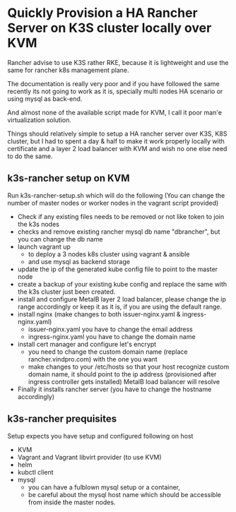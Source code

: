# Quickly Provision a HA Rancher Server on K3S cluster locally over KVM
Rancher advise to use K3S rather RKE, because it is lightweight and use the same for rancher k8s management plane.

The documentation is really very poor and if you have followed the same recently its not going to work as it is, specially multi nodes HA scenario or using mysql as back-end.

And almost none of the available script made for KVM, I call it poor man'e virtualization solution.

Things should relatively simple to setup a HA rancher server over K3S, K8S cluster, but I had to spent a day & half to make it work properly locally with certificate and a layer 2 load balancer with KVM and wish no one else need to do the same.


## k3s-rancher setup on KVM
Run k3s-rancher-setup.sh which will do the following (You can change the number of master nodes or worker nodes in the vagrant script provided)

- Check if any existing files needs to be removed or not like token to join the k3s nodes
- checks and remove existing rancher mysql db name "dbrancher", but you can change the db name
- launch vagrant up 
    - to deploy a 3 nodes k8s cluster using vagrant & ansible 
    - and use mysql as backend storage
- update the ip of the generated kube config file to point to the master node
- create a backup of your existing kube config and replace the same with the k3s cluster just been created.
- install and configure MetalB layer 2 load balancer, please change the ip range accordingly or keep it as it is, if you are using the default range.
- install nginx (make changes to both issuer-nginx.yaml & ingress-nginx.yaml)
    - issuer-nginx.yaml you have to change the email address
    - ingress-nginx.yaml you have to change the domain name
- install cert manager and configure let's encrypt
    - you need to change the custom domain name (replace rancher.vindpro.com) with the one you want
    - make changes to your /etc/hosts so that your host recognize custom domain name, it should point to the ip address (provisioned after ingress controller gets installed) MetalB load balancer will resolve
- Finally it installs rancher server (you have to change the hostname accordingly)

## k3s-rancher prequisites 
Setup expects you have setup and configured following on host
- KVM
- Vagrant and Vagrant libvirt provider (to use KVM)
- helm
- kubctl client
- mysql
    - you can have a fulblown mysql setup or a container, 
    - be careful about the mysql host name which should be accessible from inside the master nodes.
